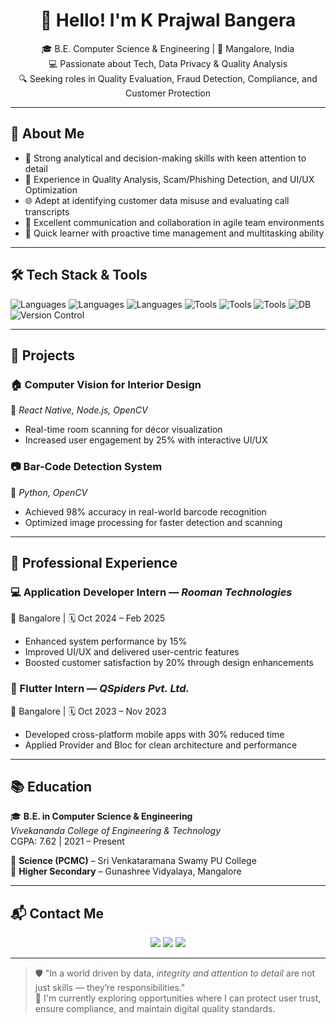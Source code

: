 <h1 align="center">👋 Hello! I'm K Prajwal Bangera</h1>

<p align="center">
  🎓 B.E. Computer Science & Engineering | 📍 Mangalore, India <br>
  💻 Passionate about Tech, Data Privacy & Quality Analysis <br>
  🔍 Seeking roles in Quality Evaluation, Fraud Detection, Compliance, and Customer Protection
</p>

---

## 🧠 About Me

- 🎯 Strong analytical and decision-making skills with keen attention to detail
- 🧪 Experience in Quality Analysis, Scam/Phishing Detection, and UI/UX Optimization
- 🌐 Adept at identifying customer data misuse and evaluating call transcripts
- 🤝 Excellent communication and collaboration in agile team environments
- 🧭 Quick learner with proactive time management and multitasking ability

---

## 🛠️ Tech Stack & Tools

![Languages](https://img.shields.io/badge/Code-Java-blue?style=flat&logo=java)
![Languages](https://img.shields.io/badge/Code-Python-yellow?style=flat&logo=python)
![Languages](https://img.shields.io/badge/Code-C++-blue?style=flat&logo=c%2B%2B)
![Tools](https://img.shields.io/badge/Tools-React-blue?style=flat&logo=react)
![Tools](https://img.shields.io/badge/Tools-Node.js-green?style=flat&logo=nodedotjs)
![Tools](https://img.shields.io/badge/Tools-Flutter-lightblue?style=flat&logo=flutter)
![DB](https://img.shields.io/badge/DB-MySQL-orange?style=flat&logo=mysql)
![Version Control](https://img.shields.io/badge/Git-GitHub-181717?style=flat&logo=github)

---

## 🚀 Projects

### 🏠 Computer Vision for Interior Design  
📱 *React Native, Node.js, OpenCV*  
- Real-time room scanning for décor visualization  
- Increased user engagement by 25% with interactive UI/UX  

### 📷 Bar-Code Detection System  
🐍 *Python, OpenCV*  
- Achieved 98% accuracy in real-world barcode recognition  
- Optimized image processing for faster detection and scanning

---

## 💼 Professional Experience

### 💻 Application Developer Intern — *Rooman Technologies*  
📍 Bangalore | 🗓 Oct 2024 – Feb 2025  
- Enhanced system performance by 15%  
- Improved UI/UX and delivered user-centric features  
- Boosted customer satisfaction by 20% through design enhancements  

### 📱 Flutter Intern — *QSpiders Pvt. Ltd.*  
📍 Bangalore | 🗓 Oct 2023 – Nov 2023  
- Developed cross-platform mobile apps with 30% reduced time  
- Applied Provider and Bloc for clean architecture and performance

---

## 📚 Education

🎓 **B.E. in Computer Science & Engineering**  
*Vivekananda College of Engineering & Technology*  
CGPA: 7.62 | 2021 – Present

🏫 **Science (PCMC)** – Sri Venkataramana Swamy PU College  
🏫 **Higher Secondary** – Gunashree Vidyalaya, Mangalore

---

## 📬 Contact Me

<p align="center">
  <a href="mailto:pawanbangera849@gmail.com"><img src="https://img.shields.io/badge/Email-D14836?style=flat&logo=gmail&logoColor=white"/></a>
  <a href="https://github.com/kprajwalbangera"><img src="https://img.shields.io/badge/GitHub-181717?style=flat&logo=github&logoColor=white"/></a>
  <a href="https://www.linkedin.com/in/prajwal-bangera-354045361/"><img src="https://img.shields.io/badge/LinkedIn-0A66C2?style=flat&logo=linkedin&logoColor=white"/></a>
</p>

---

> 🛡️ "In a world driven by data, *integrity and attention to detail* are not just skills — they’re responsibilities."  
> 🌱 I'm currently exploring opportunities where I can protect user trust, ensure compliance, and maintain digital quality standards.

